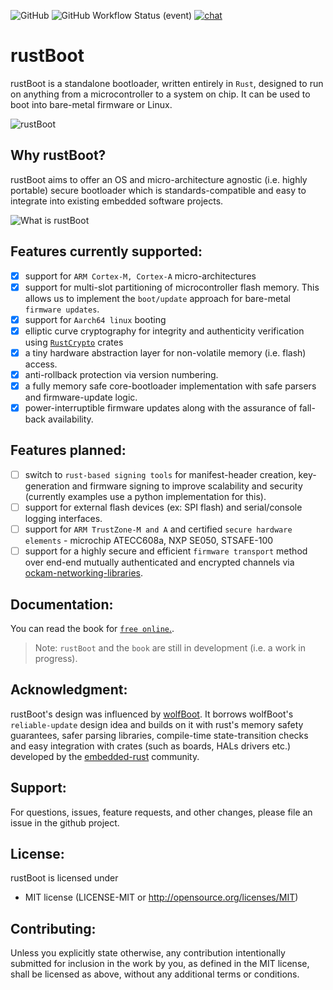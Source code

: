 ![GitHub](https://img.shields.io/github/license/nihalpasham/rustBoot) ![GitHub Workflow Status (event)](https://img.shields.io/github/workflow/status/nihalpasham/rustBoot/ci) [![chat](https://img.shields.io/badge/chat-rustBoot%3Amatrix.org-brightgreen)](https://matrix.to/#/#rustBoot:matrix.org)
# rustBoot 
rustBoot is a standalone bootloader, written entirely in `Rust`, designed to run on anything from a microcontroller to a system on chip. It can be used to boot into bare-metal firmware or Linux.

![rustBoot](https://user-images.githubusercontent.com/20253082/131207587-5c0caba7-f70a-4062-bd53-5035fd6df668.png "rustBoot - Just a secure bootloader and nothing more!")

## Why rustBoot?

rustBoot aims to offer an OS and micro-architecture agnostic (i.e. highly portable) secure bootloader which is standards-compatible and easy to integrate into existing embedded software projects.

![What is rustBoot](https://user-images.githubusercontent.com/20253082/131283947-98b77b33-65e9-4a6a-b554-4ec6fb4813c2.png "So, how does rustBoot help")

## Features currently supported:

- [x] support for `ARM Cortex-M, Cortex-A` micro-architectures
- [x] support for multi-slot partitioning of microcontroller flash memory. This allows us to implement the `boot/update` approach for bare-metal `firmware updates`.
- [x] support for `Aarch64 linux` booting
- [x] elliptic curve cryptography for integrity and authenticity verification using [`RustCrypto`](https://github.com/RustCrypto) crates
- [x] a tiny hardware abstraction layer for non-volatile memory (i.e. flash) access.
- [x] anti-rollback protection via version numbering.
- [x] a fully memory safe core-bootloader implementation with safe parsers and firmware-update logic.
- [x] power-interruptible firmware updates along with the assurance of fall-back availability.

## Features planned:

- [ ] switch to `rust-based signing tools` for manifest-header creation, key-generation and firmware signing to improve scalability and security (currently examples use a python implementation for this). 
- [ ] support for external flash devices (ex: SPI flash) and serial/console logging interfaces.
- [ ] support for `ARM TrustZone-M and A` and certified `secure hardware elements` - microchip ATECC608a, NXP SE050, STSAFE-100
- [ ] support for a highly secure and efficient `firmware transport` method over end-end mutually authenticated and encrypted channels via [ockam-networking-libraries](https://github.com/ockam-network/ockam/tree/develop/documentation/use-cases/end-to-end-encryption-with-rust#readme).

## Documentation:

You can read the book for <a href="https://nihalpasham.github.io/rustBoot-book/index.html" target="_blank">`free online`.</a>. 

> Note: `rustBoot` and the `book` are still in development (i.e. a work in progress).

## Acknowledgment: 

rustBoot's design was influenced by [wolfBoot](https://github.com/wolfSSL/wolfBoot). It borrows wolfBoot's `reliable-update` design idea and builds on it with rust's memory safety guarantees, safer parsing libraries, compile-time state-transition checks and easy integration with crates (such as boards, HALs drivers etc.) developed by the [embedded-rust](https://crates.io/categories/embedded) community.

## Support:

For questions, issues, feature requests, and other changes, please file an issue in the github project.

## License:

rustBoot is licensed under 
 
* MIT license (LICENSE-MIT or http://opensource.org/licenses/MIT)

## Contributing:
Unless you explicitly state otherwise, any contribution intentionally submitted for inclusion in the work by you, as defined in the MIT license, shall be licensed as above, without any additional terms or conditions.